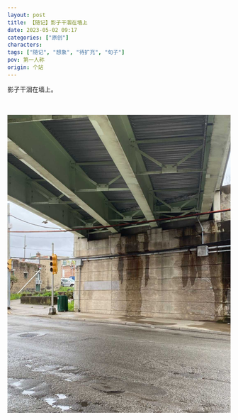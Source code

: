 ```yaml
---
layout: post
title: 【随记】影子干涸在墙上
date: 2023-05-02 09:17
categories: ["原创"]
characters: 
tags: ["随记", "想象", "待扩充", "句子"]
pov: 第一人称
origin: 个站
---
```


影子干涸在墙上。

<br><br>
![](https://github.com/junesirius/junesirius.github.io/blob/master/assets/images/others/2023-05-02.jpg)
<br>
